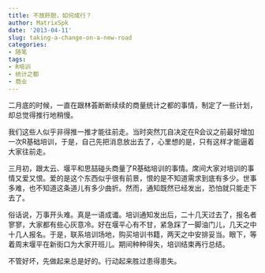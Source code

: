 ```yaml
---
title: 不放肝胆，如何成行？
author: MatrixSpk
date: '2013-04-11'
slug: taking-a-change-on-a-new-road
categories:
- 随笔
tags:
- R培训
- 统计之都
- 商业
---
```

二月底的时候，一直在跟林荟断断续续的商量统计之都的事情，制定了一些计划，却总觉得推行地稍慢。

我们这些人似乎非得推一推才能往前走。当时突然兀自决定在R会议之前最好增加一次R基础培训，于是，自己先把消息放出去了，心里想的是，只有这样才能逼着大家往前走。

三月初，跟太云、堰平和思喆碰头商量了R基础培训的事情。席间大家对培训的事情又爱又恨。爱的是这个东西似乎很有前景，恨的是不知道需求到底有多少。世事多难，也不知道这条道儿有多少曲折。然而，通知既然已经发出，恐怕就只能走下去了。

俗话说，万事开头难。真是一语成谶。培训通知发出后，二十几天过去了，报名者寥寥，大家都有些心灰意冷。好在堰平心有不甘，紧急踩了一脚油门儿，几天之中十几人报名。于是，联系培训场地，购买培训书籍，两天之中安排妥当。眼下，等着周末堰平在新街口为大家开班儿。期间种种得失，培训结束再行总结。

不管好坏，先做起来总是好的。行动起来胜过患得患失。
